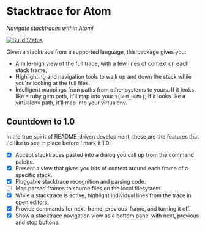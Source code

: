# Stacktrace for Atom

*Navigate stacktraces within Atom!*

[![Build Status](https://travis-ci.org/smashwilson/stacktrace.svg?branch=master)](https://travis-ci.org/smashwilson/stacktrace?branch=master)

Given a stacktrace from a supported language, this package gives you:

 * A mile-high view of the full trace, with a few lines of context on each stack
   frame;
 * Highlighting and navigation tools to walk up and down the stack while you're
   looking at the full files.
 * Intelligent mappings from paths from other systems to yours. If it looks like
   a ruby gem path, it'll map into your `${GEM_HOME}`; if it looks like a
   virtualenv path, it'll map into your virtualenv.

## Countdown to 1.0

In the true spirit of README-driven development, these are the features that I'd
like to see in place before I mark it 1.0.

- [x] Accept stacktraces pasted into a dialog you call up from the command
  palette.
- [x] Present a view that gives you bits of context around each frame of a
  specific stack.
- [x] Pluggable stacktrace recognition and parsing code.
- [ ] Map parsed frames to source files on the local filesystem.
- [x] While a stacktrace is active, highlight individual lines from the trace
  in open editors.
- [x] Provide commands for next-frame, previous-frame, and turning it off.
- [x] Show a stacktrace navigation view as a bottom panel with next, previous
  and stop buttons.
